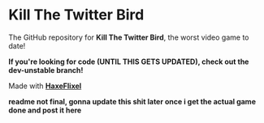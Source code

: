 # Kill The Twitter Bird

The GitHub repository for **Kill The Twitter Bird**, the worst video game to date!

**If you're looking for code (UNTIL THIS GETS UPDATED), check out the dev-unstable branch!**

Made with [**HaxeFlixel**](https://haxeflixel.com)

**readme not final, gonna update this shit later once i get the actual game done and post it here**
